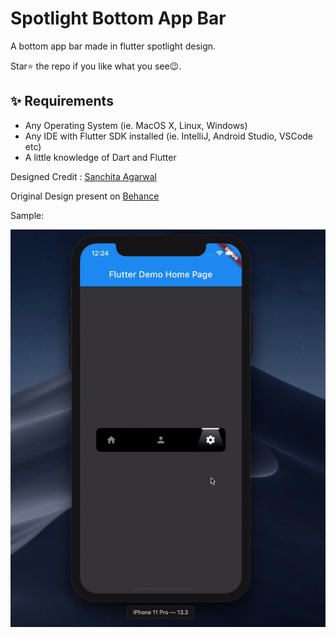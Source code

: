 # Spotlight Bottom App Bar

A bottom app bar made in flutter spotlight design.

Star⭐ the repo if you like what you see😉.

## ✨ Requirements
* Any Operating System (ie. MacOS X, Linux, Windows)
* Any IDE with Flutter SDK installed (ie. IntelliJ, Android Studio, VSCode etc)
* A little knowledge of Dart and Flutter


Designed Credit : [Sanchita Agarwal](https://www.behance.net/sanchitaagrawal26)

Original Design present on [Behance](https://www.behance.net/gallery/94842819/Animated-Tab-Bar)

Sample: 

<img src="extras/sample.gif" width="800">


